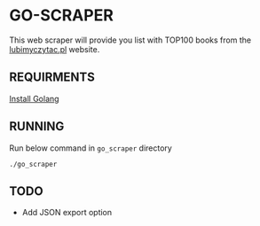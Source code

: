 # GO-SCRAPER

This web scraper will provide you list with TOP100 books from the [lubimyczytac.pl](https://lubimyczytac.pl/) website.

## REQUIRMENTS

[Install Golang](https://go.dev/doc/install)  

## RUNNING

Run below command in `go_scraper` directory

```shell
./go_scraper
```

## TODO

- Add JSON export option
